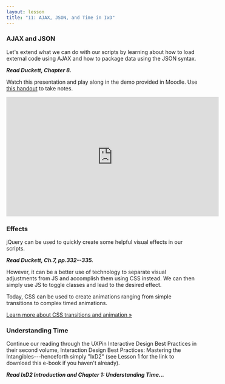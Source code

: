 ```yaml
---
layout: lesson
title: "11: AJAX, JSON, and Time in IxD"
---
```

### AJAX and JSON

Let's extend what we can do with our scripts by learning about how to load external code using AJAX and how to package data using the JSON syntax.

***Read Duckett, Chapter 8.***

Watch this presentation and play along in the demo provided in Moodle. Use [this handout](/docs/vcd-3650-lesson-11.pdf) to take notes.

<iframe width="560" height="315" src="https://www.youtube.com/embed/X1VDYjCn3vc" frameborder="0" allowfullscreen></iframe>

### Effects

jQuery can be used to quickly create some helpful visual effects in our scripts.

***Read Duckett, Ch.7, pp.332--335.***

However, it can be a better use of technology to separate visual adjustments from JS and accomplish them using CSS instead. We can then simply use JS to toggle classes and lead to the desired effect.

Today, CSS can be used to create animations ranging from simple transitions to complex timed animations.

[Learn more about CSS transitions and animation &raquo;](http://learn.shayhowe.com/advanced-html-css/transitions-animations/)

### Understanding Time

Continue our reading through the UXPin Interactive Design Best Practices in their second volume, Interaction Design Best Practices: Mastering the Intangibles---henceforth simply "IxD2" (see Lesson 1 for the link to download this e-book if you haven't already).

***Read IxD2 Introduction and Chapter 1: Understanding Time...***
